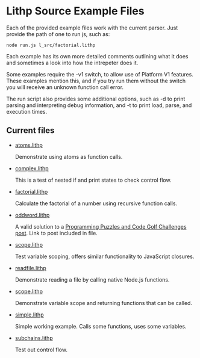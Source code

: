 Lithp Source Example Files
==========================

Each of the provided example files work with the current parser. Just provide
the path of one to run js, such as:

	node run.js l_src/factorial.lithp

Each example has its own more detailed comments outlining what it does and
sometimes a look into how the intrepeter does it.

Some examples require the -v1 switch, to allow use of Platform V1 features.
These examples mention this, and if you try run them without the switch you
will receive an unknown function call error.

The run script also provides some additional options, such as -d to print
parsing and interpreting debug information, and -t to print load, parse, and
execution times.

Current files
-------------

* [atoms.lithp](https://github.com/andrakis/node-lithp/blob/master/l_src/atoms.lithp)

	Demonstrate using atoms as function calls.

* [complex.lithp](https://github.com/andrakis/node-lithp/blob/master/l_src/complex.lithp)

	This is a test of nested if and print states to check control flow.

* [factorial.lithp](https://github.com/andrakis/node-lithp/blob/master/l_src/factorial.lithp)

	Calculate the factorial of a number using recursive function calls.

* [oddword.lithp](https://github.com/andrakis/node-lithp/blob/master/l_src/oddword.lithp)

	A valid solution to a [Programming Puzzles and Code Golf Challenges post](http://codegolf.stackexchange.com/questions/93906/is-it-an-odd-word).
	Link to post included in file.

* [scope.lithp](https://github.com/andrakis/node-lithp/blob/master/l_src/scope.lithp)

	Test variable scoping, offers similar functionality to JavaScript closures.

* [readfile.lithp](https://github.com/andrakis/node-lithp/blob/master/l_src/readfile.lithp)

	Demonstrate reading a file by calling native Node.js functions.

* [scope.lithp](https://github.com/andrakis/node-lithp/blob/master/l_src/scope.lithp)

	Demonstrate variable scope and returning functions that can be called.

* [simple.lithp](https://github.com/andrakis/node-lithp/blob/master/l_src/atoms.lithp)

	Simple working example. Calls some functions, uses some variables.

* [subchains.lithp](https://github.com/andrakis/node-lithp/blob/master/l_src/atoms.lithp)

	Test out control flow.
